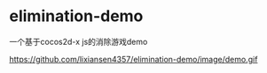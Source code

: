 # elimination-demo
一个基于cocos2d-x js的消除游戏demo

https://github.com/lixiansen4357/elimination-demo/image/demo.gif